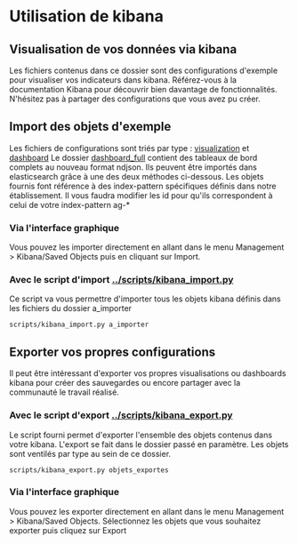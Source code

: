 # Utilisation de kibana
## Visualisation de vos données via kibana
Les fichiers contenus dans ce dossier sont des configurations d'exemple pour visualiser vos indicateurs dans kibana. Référez-vous à la documentation Kibana pour découvrir bien davantage de fonctionnalités. N'hésitez pas à partager des configurations que vous avez pu créer.


## Import des objets d'exemple
Les fichiers de configurations sont triés par type : [visualization](visualization) et [dashboard](dashboard)
Le dossier [dashboard_full](dashboard_full) contient des tableaux de bord complets au nouveau format ndjson.
Ils peuvent être importés dans elasticsearch grâce à une des deux méthodes ci-dessous.
Les objets fournis font référence à des index-pattern spécifiques définis dans notre établissement. Il vous faudra modifier les id pour qu'ils correspondent à celui de votre index-pattern ag-*

### Via l'interface graphique
Vous pouvez les importer directement en allant dans le menu Management > Kibana/Saved Objects puis en cliquant sur Import.

### Avec le script d'import [../scripts/kibana_import.py](kibana_import.py)
Ce script va vous permettre d'importer tous les objets kibana définis dans les fichiers du dossier a_importer

    scripts/kibana_import.py a_importer


## Exporter vos propres configurations
Il peut être intéressant d'exporter vos propres visualisations ou dashboards kibana pour créer des sauvegardes ou encore partager avec la communauté le travail réalisé.

### Avec le script d'export [../scripts/kibana_export.py](kibana_export.py)
Le script fourni permet d'exporter l'ensemble des objets contenus dans votre kibana. L'export se fait dans le dossier passé en paramètre. Les objets sont ventilés par type au sein de ce dossier.

    scripts/kibana_export.py objets_exportes


### Via l'interface graphique
Vous pouvez les exporter directement en allant dans le menu Management > Kibana/Saved Objects. Sélectionnez les objets que vous souhaitez exporter puis cliquez sur Export
